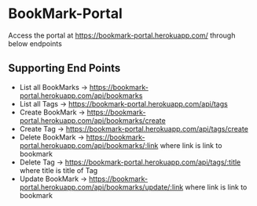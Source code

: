 # BookMark-Portal

Access the portal at https://bookmark-portal.herokuapp.com/ through below endpoints

## Supporting End Points

* List all BookMarks -> https://bookmark-portal.herokuapp.com/api/bookmarks
* List all Tags -> https://bookmark-portal.herokuapp.com/api/tags
* Create BookMark -> https://bookmark-portal.herokuapp.com/api/bookmarks/create
* Create Tag -> https://bookmark-portal.herokuapp.com/api/tags/create
* Delete BookMark -> https://bookmark-portal.herokuapp.com/api/bookmarks/:link where link is link to bookmark
* Delete Tag -> https://bookmark-portal.herokuapp.com/api/tags/:title where title is title of Tag
* Update BookMark -> https://bookmark-portal.herokuapp.com/api/bookmarks/update/:link where link is link to bookmark


